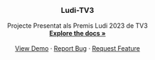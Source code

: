 <!-- Improved compatibility of back to top link: See: https://github.com/othneildrew/Best-README-Template/pull/73 -->
<a name="readme-top"></a>
<!--
*** Thanks for checking out the Best-README-Template. If you have a suggestion
*** that would make this better, please fork the repo and create a pull request
*** or simply open an issue with the tag "enhancement".
*** Don't forget to give the project a star!
*** Thanks again! Now go create something AMAZING! :D
-->



<!-- PROJECT SHIELDS -->
<!--
*** I'm using markdown "reference style" links for readability.
*** Reference links are enclosed in brackets [ ] instead of parentheses ( ).
*** See the bottom of this document for the declaration of the reference variables
*** for contributors-url, forks-url, etc. This is an optional, concise syntax you may use.
*** https://www.markdownguide.org/basic-syntax/#reference-style-links
-->

<!-- PROJECT LOGO -->
<br />
<div align="center">
  <a href="https://github.com/github_username/Ludi-TV3">
    
  </a>

<h3 align="center">Ludi-TV3</h3>

  <p align="center">
    Projecte Presentat als Premis Ludi 2023 de TV3
    <br />
    <a href="https://github.com/github_username/Ludi-TV3"><strong>Explore the docs »</strong></a>
    <br />
    <br />
    <a href="https://github.com/github_username/Ludi-TV3">View Demo</a>
    ·
    <a href="https://github.com/github_username/Ludi-TV3/issues">Report Bug</a>
    ·
    <a href="https://github.com/github_username/Ludi-TV3/issues">Request Feature</a>
  </p>
</div>
